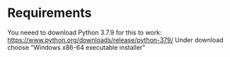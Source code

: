 # Requirements
You neeed to download Python 3.7.9 for this to work: https://www.python.org/downloads/release/python-379/
Under download choose "Windows x86-64 executable installer"
